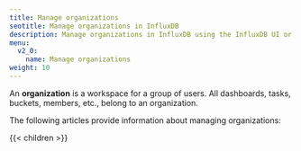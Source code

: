 ```yaml
---
title: Manage organizations
seotitle: Manage organizations in InfluxDB
description: Manage organizations in InfluxDB using the InfluxDB UI or the influx CLI.
menu:
  v2_0:
    name: Manage organizations
weight: 10
---
```


An **organization** is a workspace for a group of users.
All dashboards, tasks, buckets, members, etc., belong to an organization.

The following articles provide information about managing organizations:

{{< children >}}
